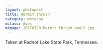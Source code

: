 ```yaml
---
layout: photopost 
title: Hermit Thrush
category: metazoa
mclass: Aves
mimage: 20170320_hermit_thrush_small.jpg
---
```



Taken at Radnor Lake State Park, Tennessee.
